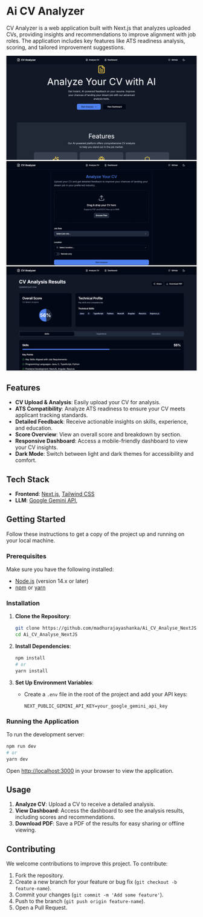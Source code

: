# Ai CV Analyzer

CV Analyzer is a web application built with Next.js that analyzes uploaded CVs, providing insights and recommendations to improve alignment with job roles. The application includes key features like ATS readiness analysis, scoring, and tailored improvement suggestions.

![Image Placeholder](./public/1.png)
![Image Placeholder](./public/2.png)
![Image Placeholder](./public/3.png)

## Features

- **CV Upload & Analysis**: Easily upload your CV for analysis.
- **ATS Compatibility**: Analyze ATS readiness to ensure your CV meets applicant tracking standards.
- **Detailed Feedback**: Receive actionable insights on skills, experience, and education.
- **Score Overview**: View an overall score and breakdown by section.
- **Responsive Dashboard**: Access a mobile-friendly dashboard to view your CV insights.
- **Dark Mode**: Switch between light and dark themes for accessibility and comfort.

## Tech Stack

- **Frontend**: [Next.js](https://nextjs.org/), [Tailwind CSS](https://tailwindcss.com/)
- **LLM**: [Google Gemini API](https://ai.google.dev/gemini-api/docs/api-key),

## Getting Started

Follow these instructions to get a copy of the project up and running on your local machine.

### Prerequisites

Make sure you have the following installed:
- [Node.js](https://nodejs.org/) (version 14.x or later)
- [npm](https://www.npmjs.com/) or [yarn](https://yarnpkg.com/)

### Installation

1. **Clone the Repository**:
   ```bash
   git clone https://github.com/madhurajayashanka/Ai_CV_Analyse_NextJS.git
   cd Ai_CV_Analyse_NextJS
   ```

2. **Install Dependencies**:
   ```bash
   npm install
   # or
   yarn install
   ```

3. **Set Up Environment Variables**:
   - Create a `.env` file in the root of the project and add your API keys:
     ```env
     NEXT_PUBLIC_GEMINI_API_KEY=your_google_gemini_api_key
     ```

### Running the Application

To run the development server:

```bash
npm run dev
# or
yarn dev
```

Open [http://localhost:3000](http://localhost:3000) in your browser to view the application.

## Usage

1. **Analyze CV**: Upload a CV to receive a detailed analysis.
2. **View Dashboard**: Access the dashboard to see the analysis results, including scores and recommendations.
3. **Download PDF**: Save a PDF of the results for easy sharing or offline viewing.

## Contributing

We welcome contributions to improve this project. To contribute:

1. Fork the repository.
2. Create a new branch for your feature or bug fix (`git checkout -b feature-name`).
3. Commit your changes (`git commit -m 'Add some feature'`).
4. Push to the branch (`git push origin feature-name`).
5. Open a Pull Request.


